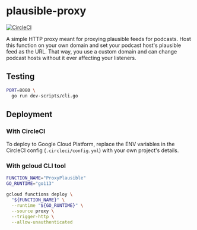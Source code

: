 # plausible-proxy

[![CircleCI](https://circleci.com/gh/mtlynch/plausible-proxy.svg?style=svg)](https://circleci.com/gh/mtlynch/plausible-proxy)

A simple HTTP proxy meant for proxying plausible feeds for podcasts. Host this function on your own domain and set your podcast host's plausible feed as the URL. That way, you use a custom domain and can change podcast hosts without it ever affecting your listeners.

## Testing

```bash
PORT=8080 \
  go run dev-scripts/cli.go
```

## Deployment

### With CircleCI

To deploy to Google Cloud Platform, replace the ENV variables in the CircleCI config (`.circleci/config.yml`) with your own project's details.

### With gcloud CLI tool

```bash
FUNCTION_NAME="ProxyPlausible"
GO_RUNTIME="go113"

gcloud functions deploy \
  "${FUNCTION_NAME}" \
  --runtime "${GO_RUNTIME}" \
  --source proxy \
  --trigger-http \
  --allow-unauthenticated
```
